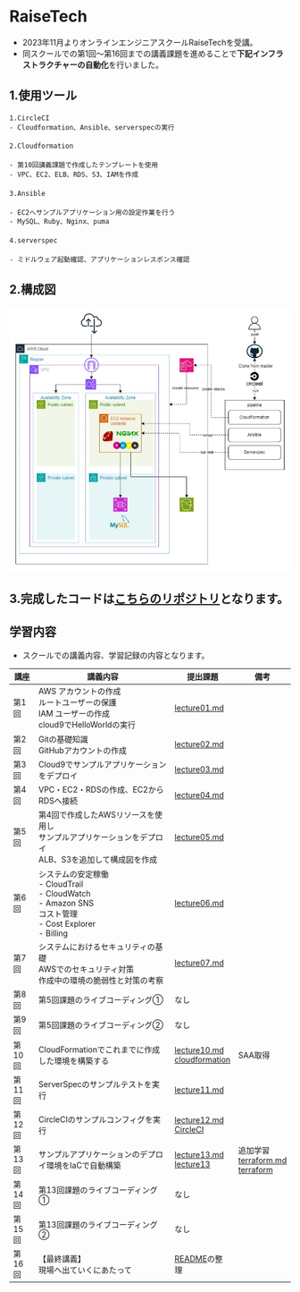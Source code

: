# RaiseTech

- 2023年11月よりオンラインエンジニアスクールRaiseTechを受講。
- 同スクールでの第1回～第16回までの講義課題を進めることで**下記インフラストラクチャーの自動化**を行いました。

## 1.使用ツール

```sh
1.CircleCI
- Cloudformation、Ansible、serverspecの実行

2.Cloudformation

- 第10回講義課題で作成したテンプレートを使用
- VPC、EC2、ELB、RDS、S3、IAMを作成

3.Ansible

- EC2へサンプルアプリケーション用の設定作業を行う
- MySQL、Ruby、Nginx、puma

4.serverspec

- ミドルウェア起動確認、アプリケーションレスポンス確認
```


## 2.構成図

![Alt text](images13/1301.jpg)

## 3.完成したコードは[こちらのリポジトリ](https://github.com/murari-mura03/lecture13)となります。

## 学習内容

- スクールでの講義内容、学習記録の内容となります。

| 講座   | 講義内容                                                                                                  | 提出課題                                                                                | 備考    |
| ------ | --------------------------------------------------------------------------------------------------------- | --------------------------------------------------------------------------------------- | ------- |
| 第1回  | AWS アカウントの作成<br>ルートユーザーの保護<br>IAM ユーザーの作成<br>cloud9でHelloWorldの実行            | [lecture01.md](lecture01.md)                                                            |         |
| 第2回  | Gitの基礎知識<br>GitHubアカウントの作成                                                                   | [lecture02.md](lecture02.md)                                                            |         |
| 第3回  | Cloud9でサンプルアプリケーションをデプロイ                                                                | [lecture03.md](lecture03.md)                                                            |         |
| 第4回  | VPC・EC2・RDSの作成、EC2からRDSへ接続                                                                     | [lecture04.md](lecture04.md)                                                            |         |
| 第5回  | 第4回で作成したAWSリソースを使用し<br>サンプルアプリケーションをデプロイ<br>ALB、S3を追加して構成図を作成 | [lecture05.md](lecture05.md)                                                            |         |
| 第6回  | システムの安定稼働<br>- CloudTrail<br>- CloudWatch<br>- Amazon SNS<br>コスト管理<br>- Cost Explorer<br>- Billing    | [lecture06.md](lecture06.md)                                                            |         |
| 第7回  | システムにおけるセキュリティの基礎<br>AWSでのセキュリティ対策<br>作成中の環境の脆弱性と対策の考察         | [lecture07.md](lecture07.md)                                                            |         |
| 第8回  | 第5回課題のライブコーディング①                                                                            | なし                                                                                    |         |
| 第9回  | 第5回課題のライブコーディング②                                                                            | なし                                                                                    |         |
| 第10回 | CloudFormationでこれまでに作成した環境を構築する                                                          | [lecture10.md](lecture10.md)<br>[cloudformation](cloudformation)                        | SAA取得 |
| 第11回 | ServerSpecのサンプルテストを実行                                                                          | [lecture11.md](lecture11.md)                                                            |         |
| 第12回 | CircleCIのサンプルコンフィグを実行                                                                        | [lecture12.md](lecture12.md)<br>[CircleCI](.circleci)                                   |         |
| 第13回 | サンプルアプリケーションのデプロイ環境をIaCで自動構築                                                     | [lecture13.md](lecture13.md)<br>[lecture13](https://github.com/murari-mura03/lecture13) |追加学習<br>[terraform.md](terraform.md)<br>[terraform](terraform)       |
| 第14回 | 第13回課題のライブコーディング①                                                                           | なし                                                                                    |         |
| 第15回 | 第13回課題のライブコーディング②                                                                           | なし                                                                                    |         |
| 第16回 | 【最終講義】<br>現場へ出ていくにあたって                                                                  | [README](README.md)の整理                                                                                    |         |
